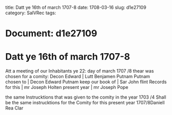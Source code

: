 title: Datt ye 16th of march 1707-8
date: 1708-03-16
slug: d1e27109
category: SalVRec
tags: 




# Document: d1e27109


# Datt ye 16th of march 1707-8

Att a meeting of our Inhabitants ye 22: day of march 1707 /8 thear was chosen for a comity: Decon Edward | Lutt Benjamen Putnam Putnam chosen to | Decon Edward Putnam keep our book of | Sar John flint Records for this | mr Joseph Holten present year | mr Joseph Pope

the same Instrucktions that was given to the comity in the year 1703 /4 Shall be the same instrucktions for the Comity for this present year 1707/8Daniell Rea Clar
